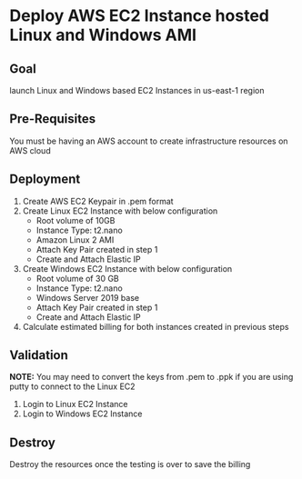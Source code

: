# Deploy AWS EC2 Instance hosted Linux and Windows AMI
## Goal
launch Linux and Windows based EC2 Instances in us-east-1 region
## Pre-Requisites
You must be having an AWS account to create infrastructure resources on AWS cloud
## Deployment
1. Create AWS EC2 Keypair in .pem format
1. Create Linux EC2 Instance with below configuration
   - Root volume of 10GB
   - Instance Type: t2.nano
   - Amazon Linux 2 AMI
   - Attach Key Pair created in step 1
   - Create and Attach Elastic IP
1. Create Windows EC2 Instance with below configuration
   - Root volume of 30 GB
   - Instance Type: t2.nano
   - Windows Server 2019 base
   - Attach Key Pair created in step 1
   - Create and Attach Elastic IP
1. Calculate estimated billing for both instances created in previous steps
## Validation
**NOTE:** You may need to convert the keys from .pem to .ppk if you are using putty to connect to the Linux EC2
1. Login to Linux EC2 Instance
1. Login to Windows EC2 Instance
## Destroy
Destroy the resources once the testing is over to save the billing
